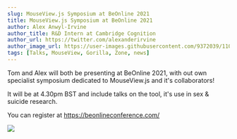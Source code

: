 ```yaml
---
slug: MouseView.js Symposium at BeOnline 2021
title: MouseView.js Symposium at BeOnline 2021
author: Alex Anwyl-Irvine
author_title: R&D Intern at Cambridge Cognition
author_url: https://twitter.com/alexanderirvine
author_image_url: https://user-images.githubusercontent.com/9372039/110255157-484aad00-7f8a-11eb-8a1e-c7b1fcbc3188.png
tags: [Talks, MouseView, Gorilla, Zone, news]
---
```


Tom and Alex will both be presenting at BeOnline 2021, with out own specialist symposium dedicated to MouseView.js and it's collaborators! 

It will be at  4.30pm BST and include talks on the tool, it's use in sex & suicide research. 

You can register at <https://beonlineconference.com/>

![](/images/uploads/image.png)
